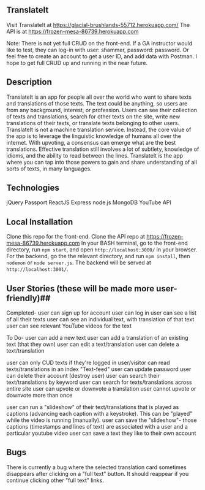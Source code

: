 ## TranslateIt ##

Visit TranslateIt at https://glacial-brushlands-55712.herokuapp.com/
The API is at https://frozen-mesa-86739.herokuapp.com

Note: There is not yet full CRUD on the front-end. If a GA instructor would like to test, they can log-in with user: shammer, password: password. Or feel free to create an account to get a user ID, and add data with Postman. I hope to get full CRUD up and running in the near future.

## Description ##

TranslateIt is an app for people all over the world who want to share texts and translations of those texts. The text could be anything, so users are from any background, interest, or profession. Users can see their collection of texts and translations, search for other texts on the site, write new translations of their texts, or translate texts belonging to other users.
 
TranslateIt is not a machine translation service. Instead, the core value of the app is to leverage the linguistic knowledge of humans all over the internet. With upvoting, a consensus can emerge what are the best translations. Effective translation still involves a lot of subtlety, knowledge of idioms, and the ability to read between the lines. TranslateIt is the app where you can tap into those powers to gain and share understanding of all sorts of texts, in many languages.

## Technologies ##

jQuery
Passport
ReactJS
Express
node.js
MongoDB
YouTube API

## Local Installation ##

Clone this repo for the front-end.
Clone the API repo at https://frozen-mesa-86739.herokuapp.com
In your BASH terminal, go to the front-end directory, run `npm start`, and open `http://localhost:3000/` in your browser.
For the backend, go the the relevant directory, and run `npm install`, then `nodemon` or `node server.js`. The backend will be served at `http://localhost:3001/`.

## User Stories (these will be made more user-friendly)##

Completed-
user can sign up for account
user can log in
user can see a list of all their texts
user can see an individual text, with translation of that text
user can see relevant YouTube videos for the text

To Do-
user can add a new text
user can add a translation of an existing text (that they own)
user can edit a text/translation
user can delete a text/translation

user can only CUD texts if they're logged in
user/visitor can read texts/translations in an index "Text-feed"
user can update password
user can delete their account (destroy user)
user can search their text/translations by keyword
user can search for texts/translations across entire site
user can upvote or downvote a translation
user cannot upvote or downvote more than once

user can run a "slideshow" of their text/translations that is played as captions (advancing each caption with a keystroke). This can be "played" while the video is running (manually).
user can save the "slideshow"- those captions (timestamps and lines of text) are associated with a user and a particular youtube video
user can save a text they like to their own account

## Bugs ##

There is currently a bug where the selected translation card sometimes disappears after clicking on a "full text" button. It should reappear if you continue clicking other "full text" links.
